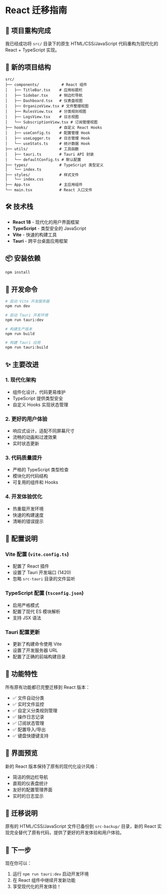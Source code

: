 # React 迁移指南

## 🚀 项目重构完成

我已经成功将 `src/` 目录下的原生 HTML/CSS/JavaScript 代码重构为现代化的 React + TypeScript 实现。

## 📁 新的项目结构

```
src/
├── components/          # React 组件
│   ├── TitleBar.tsx    # 应用标题栏
│   ├── Sidebar.tsx     # 侧边栏导航
│   ├── Dashboard.tsx   # 仪表盘视图
│   ├── OrganizeView.tsx # 文件整理视图
│   ├── RulesView.tsx   # 分类规则视图
│   ├── LogsView.tsx    # 日志视图
│   └── SubscriptionView.tsx # 订阅管理视图
├── hooks/              # 自定义 React Hooks
│   ├── useConfig.ts    # 配置管理 Hook
│   ├── useLogger.ts    # 日志管理 Hook
│   └── useStats.ts     # 统计数据 Hook
├── utils/              # 工具函数
│   ├── tauri.ts        # Tauri API 封装
│   └── defaultConfig.ts # 默认配置
├── types/              # TypeScript 类型定义
│   └── index.ts
├── styles/             # 样式文件
│   └── index.css
├── App.tsx             # 主应用组件
└── main.tsx            # React 入口文件
```

## 🛠️ 技术栈

- **React 18** - 现代化的用户界面框架
- **TypeScript** - 类型安全的 JavaScript
- **Vite** - 快速的构建工具
- **Tauri** - 跨平台桌面应用框架

## 📦 安装依赖

```bash
npm install
```

## 🚀 开发命令

```bash
# 启动 Vite 开发服务器
npm run dev

# 启动 Tauri 开发环境
npm run tauri:dev

# 构建生产版本
npm run build

# 构建 Tauri 应用
npm run tauri:build
```

## ✨ 主要改进

### 1. **现代化架构**
- 组件化设计，代码更易维护
- TypeScript 提供类型安全
- 自定义 Hooks 实现状态管理

### 2. **更好的用户体验**
- 响应式设计，适配不同屏幕尺寸
- 流畅的动画和过渡效果
- 实时状态更新

### 3. **代码质量提升**
- 严格的 TypeScript 类型检查
- 模块化的代码结构
- 可复用的组件和 Hooks

### 4. **开发体验优化**
- 热重载开发环境
- 快速的构建速度
- 清晰的错误提示

## 🔧 配置说明

### Vite 配置 (`vite.config.ts`)
- 配置了 React 插件
- 设置了 Tauri 开发端口 (1420)
- 忽略 `src-tauri` 目录的文件监听

### TypeScript 配置 (`tsconfig.json`)
- 启用严格模式
- 配置了现代 ES 模块解析
- 支持 JSX 语法

### Tauri 配置更新
- 更新了构建命令使用 Vite
- 设置了开发服务器 URL
- 配置了正确的前端构建目录

## 🎯 功能特性

所有原有功能都已完整迁移到 React 版本：

- ✅ 文件自动分类
- ✅ 实时文件监控
- ✅ 自定义分类规则管理
- ✅ 操作日志记录
- ✅ 订阅状态管理
- ✅ 配置导入/导出
- ✅ 键盘快捷键支持

## 📱 界面预览

新的 React 版本保持了原有的现代化设计风格：
- 简洁的侧边栏导航
- 直观的仪表盘统计
- 友好的配置管理界面
- 实时的日志显示

## 🔄 迁移说明

原有的 HTML/CSS/JavaScript 文件已备份到 `src-backup/` 目录，新的 React 实现完全替代了原有代码，提供了更好的开发体验和用户体验。

## 🚀 下一步

现在你可以：
1. 运行 `npm run tauri:dev` 启动开发环境
2. 在 React 组件中继续开发新功能
3. 享受现代化的开发体验！